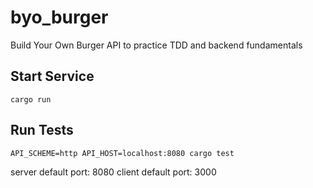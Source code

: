 # byo_burger

Build Your Own Burger API to practice TDD and backend fundamentals

## Start Service

```
cargo run
```

## Run Tests

```
API_SCHEME=http API_HOST=localhost:8080 cargo test
```

server default port: 8080
client default port: 3000
